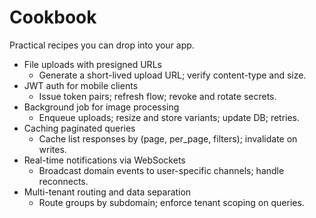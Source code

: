 # Cookbook

Practical recipes you can drop into your app.

- File uploads with presigned URLs
  - Generate a short-lived upload URL; verify content-type and size.
- JWT auth for mobile clients
  - Issue token pairs; refresh flow; revoke and rotate secrets.
- Background job for image processing
  - Enqueue uploads; resize and store variants; update DB; retries.
- Caching paginated queries
  - Cache list responses by (page, per_page, filters); invalidate on writes.
- Real-time notifications via WebSockets
  - Broadcast domain events to user-specific channels; handle reconnects.
- Multi-tenant routing and data separation
  - Route groups by subdomain; enforce tenant scoping on queries.
